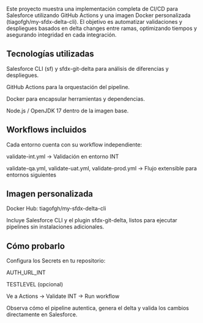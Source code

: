Este proyecto muestra una implementación completa de CI/CD para Salesforce utilizando GitHub Actions y una imagen Docker personalizada (tiagofgh/my-sfdx-delta-cli).
El objetivo es automatizar validaciones y despliegues basados en delta changes entre ramas, optimizando tiempos y asegurando integridad en cada integración.

## Tecnologías utilizadas

Salesforce CLI (sf) y sfdx-git-delta para análisis de diferencias y despliegues.

GitHub Actions para la orquestación del pipeline.

Docker para encapsular herramientas y dependencias.

Node.js / OpenJDK 17 dentro de la imagen base.

## Workflows incluidos

Cada entorno cuenta con su workflow independiente:

validate-int.yml → Validación en entorno INT

validate-qa.yml, validate-uat.yml, validate-prod.yml → Flujo extensible para entornos siguientes

## Imagen personalizada

Docker Hub: tiagofgh/my-sfdx-delta-cli

Incluye Salesforce CLI y el plugin sfdx-git-delta, listos para ejecutar pipelines sin instalaciones adicionales.

## Cómo probarlo

Configura los Secrets en tu repositorio:

AUTH_URL_INT

TESTLEVEL (opcional)

Ve a Actions → Validate INT → Run workflow

Observa cómo el pipeline autentica, genera el delta y valida los cambios directamente en Salesforce.

